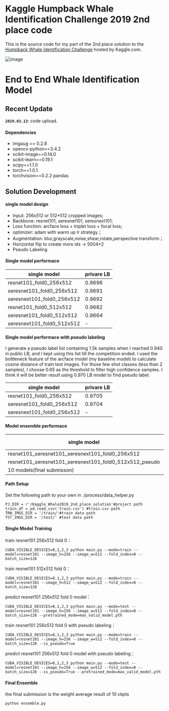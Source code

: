 # Kaggle Humpback Whale Identification Challenge 2019 2nd place code

This is the source code for my part of the 2nd place solution to the [Humpback Whale Identification Challenge](https://www.kaggle.com/c/humpback-whale-identification) hosted by Kaggle.com.

![image](https://github.com/SeuTao/Kaggle_Whale2019_2nd_palce_solution/blob/master/png/whale.png)

# End to End Whale Identification Model

## Recent Update

**`2019.03.13`**: code upload.

#### Dependencies

-   imgaug == 0.2.8
-   opencv-python==3.4.2
-   scikit-image==0.14.0
-   scikit-learn==0.19.1
-   scipy==1.1.0
-   torch==1.0.1.
-   torchvision==0.2.2
    pandas

## Solution Development

#### single model design

-   Input: 256x512 or 512\*512 cropped images;
-   Backbone: resnet101, seresnet101, seresnext101;
-   Loss function: arcface loss + triplet loss + focal loss;
-   optimizer: adam with warm up lr strategy；
-   Augmentation: blur,grayscale,noise,shear,rotate,perspective transform；
-   Horizontal flip to create more ids -> 5004\*2
-   Pseudo Labeling

#### Single model performace

| single model               | privare LB |
| -------------------------- | ---------- |
| resnet101_fold0_256x512    | 0.9696     |
| seresnet101_fold0_256x512  | 0.9691     |
| seresnext101_fold0_256x512 | 0.9692     |
| resnet101_fold0_512x512    | 0.9682     |
| seresnet101_fold0_512x512  | 0.9664     |
| seresnext101_fold0_512x512 | -          |

#### Single model performace with pseudo labeling

I generate a pseudo label list containing 1.5k samples when I reached 0.940 in public LB, and I kept using this list till the competition ended. I used the bottleneck feature of the arcface model (my baseline model) to calculate cosine distance of train test images. For those few shot classes (less than 2 samples), I choose 0.65 as the threshold to filter high confidence samples. I think it will be better result using 0.970 LB model to find pseudo label.

| single model               | privare LB |
| -------------------------- | ---------- |
| resnet101_fold0_256x512    | 0.9705     |
| seresnet101_fold0_256x512  | 0.9704     |
| seresnext101_fold0_256x512 | -          |

#### Model ensemble performace

| single model                                            | privare LB |
| ------------------------------------------------------- | ---------- |
| resnet101_seresnet101_seresnext101_fold0_256x512        | 0.97113    |
| resnet101_seresnet101_seresnext101_fold0_512x512_pseudo | 0.97072    |
| 10 models(final submisson)                              | 0.97209    |

#### Path Setup

Set the following path to your own in ./process/data_helper.py

```
PJ_DIR = r'/Kaggle_Whale2019_2nd_place_solution'#project path
train_df = pd.read_csv('train.csv') #train.csv path
TRN_IMGS_DIR = '/train/'#train data path
TST_IMGS_DIR = '/test/' #test data path
```

#### Single Model Training

train resnet101 256x512 fold 0：

```
CUDA_VISIBLE_DEVICES=0,1,2,3 python main.py --mode=train --model=resnet101 --image_h=256 --image_w=512 --fold_index=0 --batch_size=128
```

train resnet101 512x512 fold 0：

```
CUDA_VISIBLE_DEVICES=0,1,2,3 python main.py --mode=train --model=resnet101 --image_h=512 --image_w=512 --fold_index=0 --batch_size=128
```

predict resnet101 256x512 fold 0 model：

```
CUDA_VISIBLE_DEVICES=0,1,2,3 python main.py --mode=test --model=resnet101 --image_h=256 --image_w=512 --fold_index=0 --batch_size=128 --pretrained_mode=max_valid_model.pth
```

train resnet101 256x512 fold 0 with pseudo labeling：

```
CUDA_VISIBLE_DEVICES=0,1,2,3 python main.py --mode=train --model=resnet101 --image_h=256 --image_w=512 --fold_index=0 --batch_size=128 --is_pseudo=True
```

predict resnet101 256x512 fold 0 model with pseudo labeling：

```
CUDA_VISIBLE_DEVICES=0,1,2,3 python main.py --mode=test --model=resnet101 --image_h=256 --image_w=512 --fold_index=0 --batch_size=128 --is_pseudo=True --pretrained_mode=max_valid_model.pth
```

#### Final Ensemble

the final submission is the weight average result of 10 ckpts

```
python ensemble.py
```
